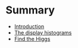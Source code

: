 # Summary

* [Introduction](README.md)
* [The display histograms](the_display_histograms.md)
* [Find the Higgs](find_the_higgs.md)

